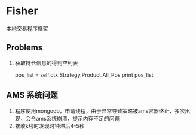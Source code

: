 
Fisher
====
本地交易程序框架



## Problems

1. 获取持仓信息的得到空列表
    
     pos_list = self.ctx.Strategy.Product.All_Pos
        print pos_list
        

## AMS 系统问题
1. 程序使用mongodb，申请线程，由于异常导致策略被ams容器终止，多次出现，会令ams系统崩溃，提示内存不足的问题
2. 接收k线时发现时钟滞后4-5秒